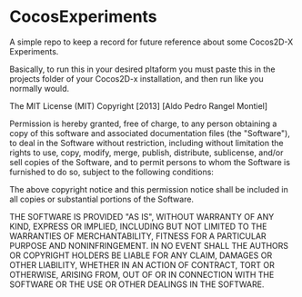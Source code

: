 CocosExperiments
================

A simple repo to keep a record for future reference about some Cocos2D-X Experiments.

Basically, to run this in your desired pltaform you must paste this in the projects folder of your Cocos2D-x installation, and then run like you normally would.


The MIT License (MIT)
Copyright [2013] [Aldo Pedro Rangel Montiel]

Permission is hereby granted, free of charge, to any person obtaining a copy of this software and associated documentation files (the "Software"),
to deal in the Software without restriction, including without limitation the rights to use, copy, modify, merge, publish, distribute, sublicense,
and/or sell copies of the Software, and to permit persons to whom the Software is furnished to do so, subject to the following conditions:
 
The above copyright notice and this permission notice shall be included in all copies or substantial portions of the Software.
 
THE SOFTWARE IS PROVIDED "AS IS", WITHOUT WARRANTY OF ANY KIND, EXPRESS OR IMPLIED, INCLUDING BUT NOT LIMITED TO THE WARRANTIES OF MERCHANTABILITY,
FITNESS FOR A PARTICULAR PURPOSE AND NONINFRINGEMENT. IN NO EVENT SHALL THE AUTHORS OR COPYRIGHT HOLDERS BE LIABLE FOR ANY CLAIM, DAMAGES OR OTHER LIABILITY,
WHETHER IN AN ACTION OF CONTRACT, TORT OR OTHERWISE, ARISING FROM, OUT OF OR IN CONNECTION WITH THE SOFTWARE OR THE USE OR OTHER DEALINGS IN THE SOFTWARE.

